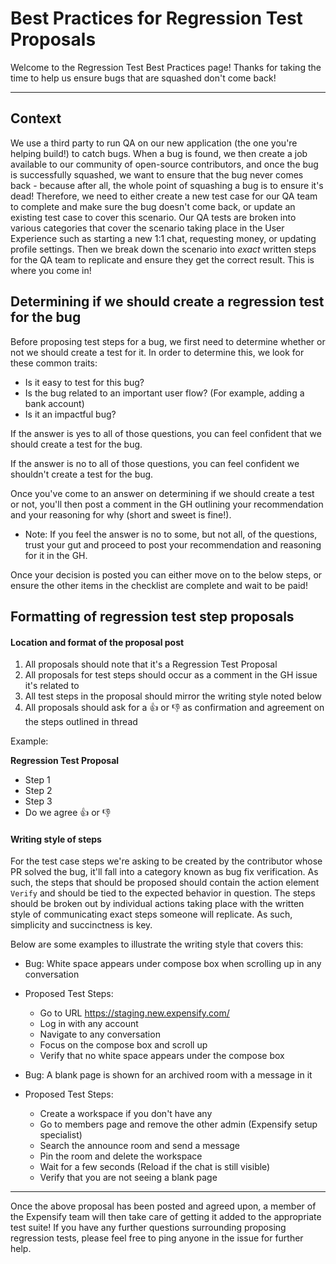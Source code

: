 # Best Practices for Regression Test Proposals

Welcome to the Regression Test Best Practices page! Thanks for taking the time to help us ensure bugs that are squashed don't come back!

---

## Context
We use a third party to run QA on our new application (the one you're helping build!) to catch bugs. When a bug is found, we then create a job available to our community of open-source contributors, and once the bug is successfully squashed, we want to ensure that the bug never comes back - because after all, the whole point of squashing a bug is to ensure it's dead! Therefore, we need to either create a new test case for our QA team to complete and make sure the bug doesn't come back, or update an existing test case to cover this scenario. Our QA tests are broken into various categories that cover the scenario taking place in the User Experience such as starting a new 1:1 chat, requesting money, or updating profile settings. Then we break down the scenario into _exact_ written steps for the QA team to replicate and ensure they get the correct result. This is where you come in!  

## Determining if we should create a regression test for the bug

Before proposing test steps for a bug, we first need to determine whether or not we should create a test for it. In order to determine this, we look for these common traits:
- Is it easy to test for this bug?  
- Is the bug related to an important user flow? (For example, adding a bank account)
- Is it an impactful bug?

If the answer is yes to all of those questions, you can feel confident that we should create a test for the bug.

If the answer is no to all of those questions, you can feel confident we shouldn't create a test for the bug. 

Once you've come to an answer on determining if we should create a test or not, you'll then post a comment in the GH outlining your recommendation and your reasoning for why (short and sweet is fine!). 
- Note: If you feel the answer is no to some, but not all, of the questions, trust your gut and proceed to post your recommendation and reasoning for it in the GH.

Once your decision is posted you can either move on to the below steps, or ensure the other items in the checklist are complete and wait to be paid!

## Formatting of regression test step proposals

#### Location and format of the proposal post
1. All proposals should note that it's a Regression Test Proposal
2. All proposals for test steps should occur as a comment in the GH issue it's related to
3. All test steps in the proposal should mirror the writing style noted below  
4. All proposals should ask for a 👍 or 👎 as confirmation and agreement on the steps outlined in thread

Example: 

**Regression Test Proposal**
  - Step 1
  - Step 2
  - Step 3
  - Do we agree 👍 or 👎

#### Writing style of steps
For the test case steps we're asking to be created by the contributor whose PR solved the bug, it'll fall into a category known as bug fix verification. As such, the steps that should be proposed should contain the action element `Verify` and should be tied to the expected behavior in question. 
The steps should be broken out by individual actions taking place with the written style of communicating exact steps someone will replicate. As such, simplicity and succinctness is key. 

Below are some examples to illustrate the writing style that covers this:
- Bug: White space appears under compose box when scrolling up in any conversation
- Proposed Test Steps:
  - Go to URL https://staging.new.expensify.com/
  - Log in with any account
  - Navigate to any conversation
  - Focus on the compose box and scroll up
  - Verify that no white space appears under the compose box


- Bug: A blank page is shown for an archived room with a message in it
- Proposed Test Steps:
  - Create a workspace if you don't have any
  - Go to members page and remove the other admin (Expensify setup specialist)
  - Search the announce room and send a message
  - Pin the room and delete the workspace
  - Wait for a few seconds (Reload if the chat is still visible)
  - Verify that you are not seeing a blank page

---

Once the above proposal has been posted and agreed upon, a member of the Expensify team will then take care of getting it added to the appropriate test suite! If you have any further questions surrounding proposing regression tests, please feel free to ping anyone in the issue for further help. 

